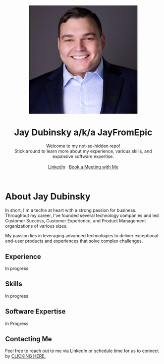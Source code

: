 <!-- headshot and intro -->
<p align="center">
  <a href="https://github.com/JayFromEpic/about">
  <img src="https://github.com/JayFromEpic/about/blob/main/assets/Jay_Dubinsky.jpg" alt="Jay Dubinsky" width="350" />
  </a>

<h1 align="center">Jay Dubinsky a/k/a JayFromEpic</h1>

<p align="center">
    Welcome to my not-so-hidden repo!
    <br />
    Stick around to learn more about my experience, various skills, and expansive software expertise.
    <br />
    <br />
    <a href="https://www.linkedin.com/in/yajdotnet/">LinkedIn</a>
    ·
    <a href="https://cal.com/yajdotnet">Book a Meeting with Me</a>
  </p>

<br />

# About Jay Dubinsky
In short, I'm a techie at heart with a strong passion for business. Throughout my career, I've founded several technology companies and led Customer Success, Customer Experience, and Product Management organizations of various sizes.

My passion lies in leveraging advanced technologies to deliver exceptional end-user products and experiences that solve complex challenges.


## Experience
In progress


## Skills
In progress


## Software Expertise
In Progress


## Contacting Me
Feel free to reach out to me via LinkedIn or schedule time for us to connect by <a href="https://cal.com/yajdotnet">CLICKING HERE.</a>